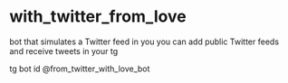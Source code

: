 # with_twitter_from_love
bot that simulates a Twitter feed in you
you can add public Twitter feeds and receive tweets in your tg

tg bot id @from_twitter_with_love_bot

